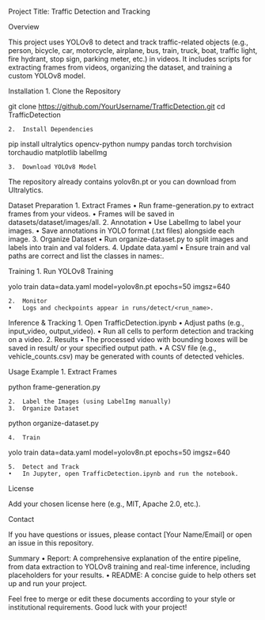 Project Title: Traffic Detection and Tracking

Overview

This project uses YOLOv8 to detect and track traffic-related objects (e.g., person, bicycle, car, motorcycle, airplane, bus, train, truck, boat, traffic light, fire hydrant, stop sign, parking meter, etc.) in videos. It includes scripts for extracting frames from videos, organizing the dataset, and training a custom YOLOv8 model.

Installation
	1.	Clone the Repository

git clone https://github.com/YourUsername/TrafficDetection.git
cd TrafficDetection


	2.	Install Dependencies

pip install ultralytics opencv-python numpy pandas torch torchvision torchaudio matplotlib labelImg


	3.	Download YOLOv8 Model
The repository already contains yolov8n.pt or you can download from Ultralytics.

Dataset Preparation
	1.	Extract Frames
	•	Run frame-generation.py to extract frames from your videos.
	•	Frames will be saved in datasets/dataset/images/all.
	2.	Annotation
	•	Use LabelImg to label your images.
	•	Save annotations in YOLO format (.txt files) alongside each image.
	3.	Organize Dataset
	•	Run organize-dataset.py to split images and labels into train and val folders.
	4.	Update data.yaml
	•	Ensure train and val paths are correct and list the classes in names:.

Training
	1.	Run YOLOv8 Training

yolo train data=data.yaml model=yolov8n.pt epochs=50 imgsz=640


	2.	Monitor
	•	Logs and checkpoints appear in runs/detect/<run_name>.

Inference & Tracking
	1.	Open TrafficDetection.ipynb
	•	Adjust paths (e.g., input_video, output_video).
	•	Run all cells to perform detection and tracking on a video.
	2.	Results
	•	The processed video with bounding boxes will be saved in result/ or your specified output path.
	•	A CSV file (e.g., vehicle_counts.csv) may be generated with counts of detected vehicles.

Usage Example
	1.	Extract Frames

python frame-generation.py


	2.	Label the Images (using LabelImg manually)
	3.	Organize Dataset

python organize-dataset.py


	4.	Train

yolo train data=data.yaml model=yolov8n.pt epochs=50 imgsz=640


	5.	Detect and Track
	•	In Jupyter, open TrafficDetection.ipynb and run the notebook.

License

Add your chosen license here (e.g., MIT, Apache 2.0, etc.).

Contact

If you have questions or issues, please contact [Your Name/Email] or open an issue in this repository.

Summary
	•	Report: A comprehensive explanation of the entire pipeline, from data extraction to YOLOv8 training and real-time inference, including placeholders for your results.
	•	README: A concise guide to help others set up and run your project.

Feel free to merge or edit these documents according to your style or institutional requirements. Good luck with your project!